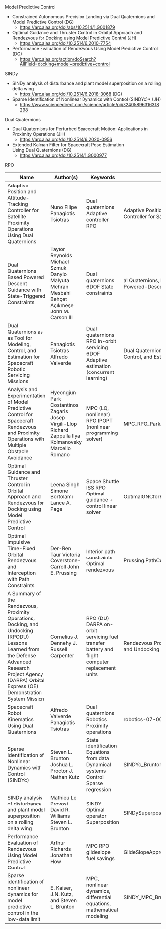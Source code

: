 Model Predictive Control 
- Constrained Autonomous Precision Landing via Dual Quaternions and Model Predictive Control (DG)
	- https://arc.aiaa.org/doi/abs/10.2514/1.G001879
- Optimal Guidance and Thruster Control in Orbital Approach and Rendezvous for Docking using Model Predictive Control (JH)
	- https://arc.aiaa.org/doi/10.2514/6.2010-7754
- Performance Evaluation of Rendezvous Using Model Predictive Control (DG)
	- https://arc.aiaa.org/action/doSearch?AllField=docking+model+predictive+control

SINDy
- SINDy analysis of disturbance and plant model superposition on a rolling delta wing
	- https://arc.aiaa.org/doi/10.2514/6.2018-3068 (DG)
- Sparse Identification of Nonlinear Dynamics with Control (SINDYc)* (JH)
	- https://www.sciencedirect.com/science/article/pii/S2405896316318298

Dual Quaternions
- Dual Quaternions for Perturbed Spacecraft Motion: Applications in Proximity Operations (JH)
	- https://arc.aiaa.org/doi/10.2514/6.2020-0956
- Extended Kalman Filter for Spacecraft Pose Estimation Using Dual Quaternions (DG)
	- https://arc.aiaa.org/doi/10.2514/1.G000977

RPO 


| Name                                                                                                                                                                                                                 | Author(s)                                                                                                                              | Keywords                                                                                                         | Filename                                                                          |
|----------------------------------------------------------------------------------------------------------------------------------------------------------------------------------------------------------------------|----------------------------------------------------------------------------------------------------------------------------------------|------------------------------------------------------------------------------------------------------------------|-----------------------------------------------------------------------------------|
| Adaptive   Position and Attitude-Tracking Controller for Satellite Proximity Operations   Using Dual Quaternions                                                                                                     | Nuno Filipe      Panagiotis Tsiotras                                                                                                   | Dual quaternions      Adaptive controller      RPO                                                               | Adaptive Position and   Attitude-Tracking Controller for Satellite.pdf            |
| Dual   Quaternions Based Powered Descent Guidance with State-Triggered   Constraints                                                                                                                                 | Taylor Reynolds      Michael Szmuk      Danylo Malyuta      Mehran Mesbahi      Behçet Açıkmeşe     John M. Carson III                 | Dual quaternions      6DOF      State constraints                                                                | al Quaternions, Rigid Body   Mechanics, and Powered-Descent Guidance.pdf          |
| Dual   Quaternions as as Tool for Modeling, Control, and Estimation for Spacecraft   Robotic Servicing Missions                                                                                                      | Panagiotis Tsiotras      Alfredo Valverde                                                                                              | Dual quaternions      RPO      in-orbit servicing      6DOF      Adaptive estimation (concurrent learning)       | Dual Quaternions as a Tool for   Modeling, Control, and Estimation for Spa....pdf |
| Analysis   and Experimentation of Model Predictive Control for Spacecraft Rendezvous and   Proximity Operations with Multiple Obstacle Avoidance                                                                     | Hyeongjun Park      Costantinos Zagaris      Josep Virgili-Llop      Richard Zappulla      Ilya Kolmanovsky      Marcello Romano       | MPC (LQ, nonlinear)      RPO     IPOPT (nonlinear programming solver)                                            | MPC_RPO_Park_Zagaris.pdf                                                          |
| Optimal   Guidance and Thruster Control in Orbital Approach and Rendezvous for Docking   using Model Predictive Control                                                                                              | Leena Singh     Simone Bortolami      Lance A. Page                                                                                    | Space Shuttle      ISS      RPO      Optimal guidance + control      linear solver                               | OptimalGNCforRdzv_ShuttleXfer.pdf                                                 |
| Optimal   Impulsive Time-Fixed Orbital Rendezvous and Interception with Path   Constraints                                                                                                                           | Der-Ren Taur      Victoria Coverstone-Carroll      John E. Prussing                                                                    | Interior path constraints      Optimal rendezvous                                                                | Prussing.PathConstraints.pdf                                                      |
| A   Summary of the Rendezvous, Proximity Operations, Docking, and Undocking   (RPODU) Lessons Learned from the Defense Advanced Research Project Agency   (DARPA) Orbital Express (OE) Demonstration System Mission  | Cornelius J. Dennehy     J. Russell Carpenter                                                                                          | RPO (DU)     DARPA     on-orbit servicing      fuel transfer      battery and flight computer replacement units  | Rendezvous Proximity Operations Docking and Undocking Lessons Learned.pdf         |
| Spacecraft   Robot Kinematics Using Dual Quaternions                                                                                                                                                                 | Alfredo Valverde      Panagiotis Tsiotras                                                                                              | Dual quaternions      Robotics      Proximity operations                                                         | robotics-07-00064-v2.pdf                                                          |
| Sparse   Identification of Nonlinear Dynamics with Control (SINDYc)                                                                                                                                                  | Steven L. Brunton      Joshua L. Proctor      J. Nathan Kutz                                                                           | State identification      Equations from data      Dynamical systems      Control      Sparse regression         | SINDYc_BruntonProctorKutz.pdf                                                     |
| SINDy   analysis of disturbance and plant model superposition on a rolling delta wing                                                                                                                                | Mathieu Le Provost      David R. Williams      Steven L. Brunton                                                                       | SINDY     Optimal operator      Superposition                                                                    | SINDySuperpositionDeltaWing_Provost.pdf                                           |
| Performance Evaluation of Rendezvous Using Model Predictive Control                                                                                                                                                  | Arthur Richards  Jonathan How                                                                                                          | MPC RPO  glideslope  fuel savings                                                                                | GlideSlopeApproach.pdf                                                            |
| Sparse identification of nonlinear dynamics for model predictive control in the low-data limit | E. Kaiser, J.N. Kutz, and Steven L. Brunton | MPC, nonlinear dynamics, differential equations, mathematical modeling | SINDY_MPC_Brunton.pdf |
